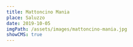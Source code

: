 ```yaml
---
title: Mattoncino Mania
place: Saluzzo
date: 2019-10-05
imgPath: /assets/images/mattoncino-mania.jpg
showCMS: true
---
```

